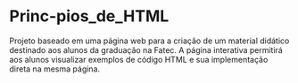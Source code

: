 # Princ-pios_de_HTML
Projeto baseado em uma página web para a criação de um material didático destinado aos alunos da graduação na Fatec. A página interativa permitirá aos alunos visualizar exemplos de código HTML e sua implementação direta na mesma página.
